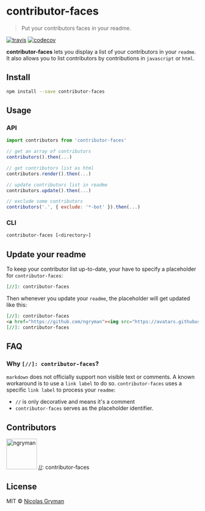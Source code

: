 # contributor-faces

> Put your contributors faces in your readme.

[![travis][travis-image]][travis-url] [![codecov][codecov-image]][codecov-url]

[travis-image]: https://img.shields.io/travis/ngryman/contributor-faces.svg?style=flat
[travis-url]: https://travis-ci.org/ngryman/contributor-faces
[codecov-image]: https://img.shields.io/codecov/c/github/ngryman/contributor-faces.svg
[codecov-url]: https://codecov.io/github/ngryman/contributor-faces


**contributor-faces** lets you display a list of your contributors in your `readme`. It also
allows you to list contributors by contributions in `javascript` or `html`.

## Install

```sh
npm install --save contributor-faces
```

## Usage

### API

```javascript
import contributors from 'contributor-faces'

// get an array of contributors
contributors().then(...)

// get contributors list as html
contributors.render().then(...)

// update contributors list in readme
contributors.update().then(...)

// exclude some contributors
contributors('.', { exclude: '*-bot' }).then(...)
```

### CLI

```sh
contributor-faces [<directory>]
```

## Update your readme

To keep your contributor list up-to-date, your have to specify a placeholder for
`contributor-faces`:

```markdown
[//]: contributor-faces
```

Then whenever you update your `readme`, the placeholder will get updated like this:

```markdown
[//]: contributor-faces
<a href="https://github.com/ngryman"><img src="https://avatars.githubusercontent.com/u/892048?v=3" title="ngryman" width="80" height="80"></a>
[//]: contributor-faces
```

## FAQ

### Why `[//]: contributor-faces`?

`markdown` does not officially support non visible text or comments. A known workaround is to use a
`link label` to do so. `contributor-faces` uses a specific `link label` to process your `readme`:

  - `//` is only decorative and means it's a comment
  - `contributor-faces` serves as the placeholder identifier.

## Contributors

[//]: contributor-faces
<a href="https://github.com/ngryman"><img src="https://avatars.githubusercontent.com/u/892048?v=3" title="ngryman" width="80" height="80"></a>
[//]: contributor-faces


## License

MIT © [Nicolas Gryman](http://ngryman.sh)

